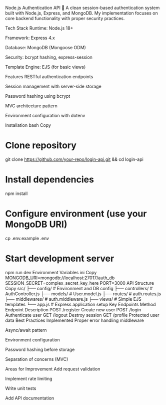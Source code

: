 Node.js Authentication API 🔐
A clean session-based authentication system built with Node.js, Express, and MongoDB. My implementation focuses on core backend functionality with proper security practices.

Tech Stack
Runtime: Node.js 18+

Framework: Express 4.x

Database: MongoDB (Mongoose ODM)

Security: bcrypt hashing, express-session

Template Engine: EJS (for basic views)

Features
RESTful authentication endpoints

Session management with server-side storage

Password hashing using bcrypt

MVC architecture pattern

Environment configuration with dotenv

Installation
bash
Copy
# Clone repository
git clone https://github.com/your-repo/login-api.git && cd login-api

# Install dependencies
npm install

# Configure environment (use your MongoDB URI)
cp .env.example .env

# Start development server
npm run dev
Environment Variables
ini
Copy
MONGODB_URI=mongodb://localhost:27017/auth_db
SESSION_SECRET=complex_secret_key_here
PORT=3000
API Structure
Copy
src/
├── config/         # Environment and DB config
├── controllers/    # AuthController.js
├── models/         # User.model.js
├── routes/         # auth.routes.js
├── middlewares/    # auth.middleware.js
├── views/          # Simple EJS templates
└── app.js          # Express application setup
Key Endpoints
Method	Endpoint	Description
POST	/register	Create new user
POST	/login	Authenticate user
GET	/logout	Destroy session
GET	/profile	Protected user data
Best Practices Implemented
Proper error handling middleware

Async/await pattern

Environment configuration

Password hashing before storage

Separation of concerns (MVC)

Areas for Improvement
Add request validation

Implement rate limiting

Write unit tests

Add API documentation
